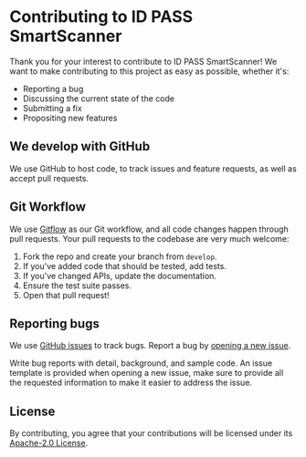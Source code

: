 # Contributing to ID PASS SmartScanner

Thank you for your interest to contribute to ID PASS SmartScanner! We want to make contributing to this project as easy as possible, whether it's:

- Reporting a bug
- Discussing the current state of the code
- Submitting a fix
- Propositing new features

## We develop with GitHub

We use GitHub to host code, to track issues and feature requests, as well as accept pull requests.

## Git Workflow

We use [Gitflow](https://www.atlassian.com/git/tutorials/comparing-workflows/gitflow-workflow) as our Git workflow, and all code changes happen through pull requests. Your pull requests to the codebase are very much welcome:

1. Fork the repo and create your branch from `develop`.
1. If you've added code that should be tested, add tests.
1. If you've changed APIs, update the documentation.
1. Ensure the test suite passes.
1. Open that pull request!

## Reporting bugs

We use [GitHub issues](https://github.com/idpass/idpass-smart-scanner-core/issues) to track bugs. Report a bug by [opening a new issue](https://github.com/idpass/idpass-smart-scanner-core/issues/new).

Write bug reports with detail, background, and sample code. An issue template is provided when opening a new issue, make sure to provide all the requested information to make it easier to address the issue.

## License

By contributing, you agree that your contributions will be licensed under its [Apache-2.0 License](LICENSE).
